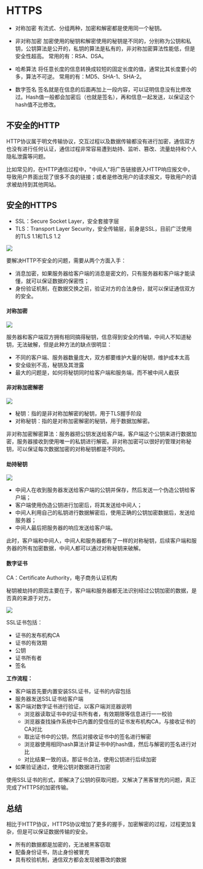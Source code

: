 # HTTPS

- 对称加密
有流式、分组两种，加密和解密都是使用同一个秘钥。

- 非对称加密
加密使用的秘钥和解密使用的秘钥是不同的，分别称为公钥和私钥，公钥算法是公开的，私钥的算法是私有的，非对称加密算法性能低，但是安全性超高。
常用的有：RSA、DSA。

- 哈希算法
将任意长度的信息转换成较短的固定长度的值，通常比其长度要小的多，算法不可逆。
常用的有：MD5、SHA-1、SHA-2。

- 数字签名
签名就是在信息的后面再加上一段内容，可以证明信息没有比修改过。Hash值一般都会加密后（也就是签名），再和信息一起发送，以保证这个hash值不比修改。

## 不安全的HTTP

HTTP协议属于明文传输协议，交互过程以及数据传输都没有进行加密，通信双方也没有进行任何认证，通信过程非常容易遭到劫持、监听、篡改、流量劫持和个人隐私泄露等问题。

比如常见的，在HTTP通信过程中，"中间人"将广告链接嵌入HTTP响应报文中，导致用户界面出现了很多不良的链接；或者是修改用户的请求报文，导致用户的请求被劫持到其他网站。


## 安全的HTTPS

- SSL：Secure Socket Layer，安全套接字层
- TLS：Transport Layer Security，安全传输层，前身是SSL，目前广泛使用的TLS 1.1和TLS 1.2



![](http://p5s0bbd0l.bkt.clouddn.com/https0.jpg)

要解决HTTP不安全的问题，需要从两个方面入手：

- 消息加密，如果服务器给客户端的消息是密文的，只有服务器和客户端才能读懂，就可以保证数据的保密性；
- 身份验证机制，在数据交换之前，验证对方的合法身份，就可以保证通信双方的安全。

#### 对称加密

![](http://p5s0bbd0l.bkt.clouddn.com/https3.jpg)

服务器和客户端双方拥有相同搞得秘钥，信息得到安全的传输，中间人不知道秘钥，无法破解，但是此种方法的缺点很明显：

- 不同的客户端、服务器数量庞大，双方都要维护大量的秘钥，维护成本太高
- 安全级别不高，秘钥及其泄露
- 最大的问题是，如何将秘钥同时给客户端和服务端，而不被中间人截获

#### 非对称加密解密

![](http://p5s0bbd0l.bkt.clouddn.com/https1.jpg)

- 秘钥：指的是非对称加解密的秘钥，用于TLS握手阶段
- 对称秘钥：指的是对称加密解密的秘钥，用于数据加解密。

非对称加密解密算法：服务器把公钥发送给客户端，客户端这个公钥来进行数据加密，服务器接收到使用唯一的私钥进行解密。非对称加密可以很好的管理对称秘钥，可以保证每次数据加密的对称秘钥都是不同的。


#### 劫持秘钥

![](http://p5s0bbd0l.bkt.clouddn.com/https2.jpg)

- 中间人在收到服务器发送给客户端的公钥并保存，然后发送一个伪造公钥给客户端；
- 客户端使用伪造公钥进行加密后，将其发送给中间人；
- 中间人利用自己的私钥进行数据解密后，使用正确的公钥加密数据后，发送给服务器；
- 中间人最后把服务器的响应发送给客户端。

此时，客户端和中间人，中间人和服务器都有了一样的对称秘钥，后续客户端和服务器的所有加密数据，中间人都可以通过对称秘钥来破解。

#### 数字证书

CA：Certificate Authority，电子商务认证机构

秘钥被劫持的原因主要在于，客户端和服务器都无法识别经过公钥加密的数据，是否真的来源于对方。

![](http://p5s0bbd0l.bkt.clouddn.com/https4.jpg)


SSL证书包括：

- 证书的发布机构CA
- 证书的有效期
- 公钥
- 证书所有者
- 签名

**工作流程：**

- 客户端首先要内置安装SSL证书，证书的内容包括
- 服务器发送SSL证书给客户端
- 客户端对数字证书进行验证，以客户端浏览器说明
	- 浏览器读取证书中的证书所有者，有效期限等信息进行一一校验
	- 浏览器查找操作系统中已内置的受信任的证书发布机构CA，与接收证书的CA对比
	- 取出证书中的公钥，然后对接收证书中的签名进行解密
	- 浏览器使用相同hash算法计算证书中的hash值，然后与解密的签名进行对比
	- 对比结果一致的话，那证书合法，使用公钥进行后续加密
- 如果验证通过，使用公钥对数据进行加密

使用SSL证书的形式，即解决了公钥的获取问题，又解决了黑客冒充的问题，真正完成了HTTPS的加密传输。

## 总结

 相比于HTTP协议，HTTPS协议增加了更多的握手，加密解密的过程，过程更加复杂，但是可以保证数据传输的安全。
 
 - 所有的数据都是加密的，无法被黑客窃取
 - 配备身份证书，防止身份被冒充
 - 具有校验机制，通信双方都会发现被篡改的数据